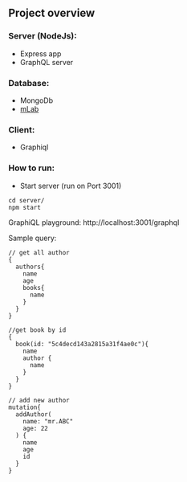 ## Project overview

### Server (NodeJs):
- Express app
- GraphQL server

### Database:
- MongoDb
- [mLab](https://mlab.com/)
### Client:
- Graphiql 

### How to run:
 - Start server (run on Port 3001)

```
cd server/
npm start
```

GraphiQL playground:
http://localhost:3001/graphql

Sample query:

```
// get all author
{
  authors{
    name
    age
    books{
      name
    }
  }
}

//get book by id
{
  book(id: "5c4decd143a2815a31f4ae0c"){
    name
    author {
      name
    }
  }
}

// add new author
mutation{
  addAuthor(
    name: "mr.ABC"
    age: 22
  ) {
    name
    age
    id
  }
}
```
